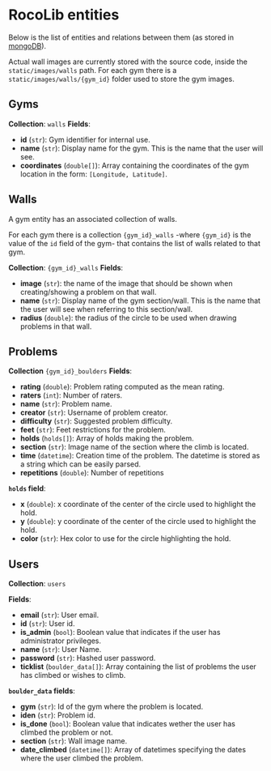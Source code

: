 # RocoLib entities

Below is the list of entities and relations between them (as stored in [mongoDB](https://www.mongodb.com/)). 

Actual wall images are currently stored with the source code, inside the `static/images/walls` path. For each gym there is a `static/images/walls/{gym_id}` folder used to store the gym images.


## Gyms

**Collection**: `walls` 
**Fields**:

* **id** (`str`): Gym identifier for internal use. 
* **name** (`str`): Display name for the gym. This is the name that the user will see.
* **coordinates** (`double[]`): Array containing the coordinates of the gym location in the form: `[Longitude, Latitude]`.

## Walls

A gym entity has an associated collection of walls. 

For each gym there is a collection `{gym_id}_walls` -where `{gym_id}` is the value of the `id` field of the gym- that contains the list of walls related to that gym. 

**Collection**: `{gym_id}_walls` 
**Fields**:

* **image** (`str`): the name of the image that should be shown when creating/showing a problem on that wall. 
* **name** (`str`): Display name of the gym section/wall. This is the name that the user will see when referring to this section/wall. 
* **radius** (`double`): the radius of the circle to be used when drawing problems in that wall.

## Problems

**Collection** `{gym_id}_boulders`
**Fields**:
* **rating** (`double`): Problem rating computed as the mean rating.
* **raters** (`int`): Number of raters.
* **name** (`str`): Problem name.
* **creator** (`str`): Username of problem creator.
* **difficulty** (`str`): Suggested problem difficulty.
* **feet** (`str`): Feet restrictions for the problem.
* **holds** (`holds[]`): Array of holds making the problem.
* **section** (`str`): Image name of the section where the climb is located.
* **time** (`datetime`): Creation time of the problem. The datetime is stored as a string which can be easily parsed.
* **repetitions** (`double`): Number of repetitions

**`holds` field**:
* **x** (`double`): x coordinate of the center of the circle used to highlight the hold.
* **y** (`double`): y coordinate of the center of the circle used to highlight the hold.
* **color** (`str`): Hex color to use for the circle highlighting the hold.

## Users

**Collection**: `users`

**Fields**:
* **email** (`str`): User email.
* **id** (`str`): User id.
* **is_admin** (`bool`): Boolean value that indicates if the user has administrator privileges.
* **name** (`str`): User Name.
* **password** (`str`): Hashed user password.
* **ticklist** (`boulder_data[]`): Array containing the list of problems the user has climbed or wishes to climb.

**`boulder_data` fields**:
* **gym** (`str`): Id of the gym where the problem is located.
* **iden** (`str`): Problem id.
* **is_done** (`bool`): Boolean value that indicates wether the user has climbed the problem or not.
* **section** (`str`): Wall image name.
* **date_climbed** (`datetime[]`): Array of datetimes specifying the dates where the user climbed the problem.
